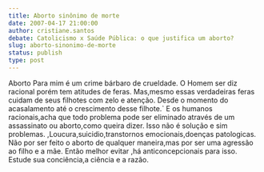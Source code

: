```yaml
---
title: Aborto sinônimo de morte
date: 2007-04-17 21:00:00
author: cristiane.santos
debate: Catolicismo x Saúde Pública: o que justifica um aborto?
slug: aborto-sinonimo-de-morte
status: publish 
type: post
---
```


Aborto Para mim é um crime bárbaro de crueldade. O Homem ser diz racional porém tem atitudes de feras. Mas,mesmo essas verdadeiras feras cuidam de seus filhotes com zelo e atenção. Desde o momento do acasalamento até o crescimento desse filhote.` E os humanos racionais,acha que todo problema pode ser eliminado através de um assassinato ou aborto,como queira dizer. Isso não é solução e sim problemas. ,Loucura,suicidio,transtornos emocionais,doenças patologicas. Não por ser feito o aborto de qualquer maneira,mas por ser uma agressão ao filho e a mãe. Então melhor evitar ,há anticoncepcionais para isso. Estude sua conciência,a ciência e a razão.
